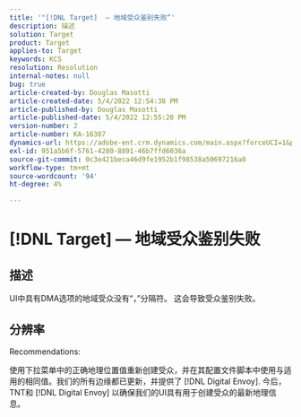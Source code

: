 ```yaml
---
title: '"[!DNL Target]  — 地域受众鉴别失败”'
description: 描述
solution: Target
product: Target
applies-to: Target
keywords: KCS
resolution: Resolution
internal-notes: null
bug: true
article-created-by: Douglas Masotti
article-created-date: 5/4/2022 12:54:38 PM
article-published-by: Douglas Masotti
article-published-date: 5/4/2022 12:55:20 PM
version-number: 2
article-number: KA-16307
dynamics-url: https://adobe-ent.crm.dynamics.com/main.aspx?forceUCI=1&pagetype=entityrecord&etn=knowledgearticle&id=0a1d1459-a9cb-ec11-a7b6-6045bd00d7cd
exl-id: 951a5b6f-5761-4280-8891-46b7ffd6036a
source-git-commit: 0c3e421beca46d9fe1952b1f98538a50697216a0
workflow-type: tm+mt
source-wordcount: '94'
ht-degree: 4%

---
```


# [!DNL Target]  — 地域受众鉴别失败

## 描述


UI中具有DMA选项的地域受众没有“，”分隔符。 这会导致受众鉴别失败。


## 分辨率


Recommendations:

使用下拉菜单中的正确地理位置值重新创建受众，并在其配置文件脚本中使用与适用的相同值。我们的所有边缘都已更新，并提供了 [!DNL Digital Envoy]. 今后，TNT和 [!DNL Digital Envoy] 以确保我们的UI具有用于创建受众的最新地理信息。
